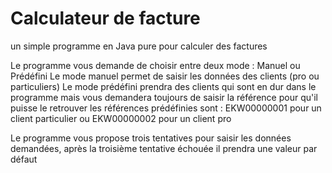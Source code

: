 # Calculateur de facture
un simple programme en Java pure pour calculer des factures

Le programme vous demande de choisir entre deux mode : Manuel ou Prédéfini
  Le mode manuel permet de saisir les données des clients (pro ou particuliers)
  Le mode prédéfini prendra des clients qui sont en dur dans le programme mais vous demandera toujours de saisir la référence pour qu'il puisse le retrouver
    les références prédéfinies sont : EKW00000001 pour un client particulier ou EKW00000002 pour un client pro
  
Le programme vous propose trois tentatives pour saisir les données demandées, après la troisième tentative échouée il prendra une valeur par défaut
